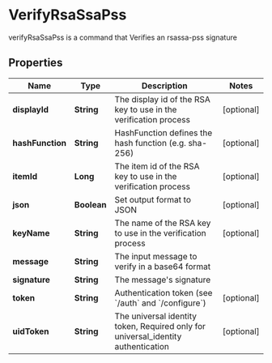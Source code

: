 

# VerifyRsaSsaPss

verifyRsaSsaPss is a command that Verifies an rsassa-pss signature

## Properties

Name | Type | Description | Notes
------------ | ------------- | ------------- | -------------
**displayId** | **String** | The display id of the RSA key to use in the verification process |  [optional]
**hashFunction** | **String** | HashFunction defines the hash function (e.g. sha-256) |  [optional]
**itemId** | **Long** | The item id of the RSA key to use in the verification process |  [optional]
**json** | **Boolean** | Set output format to JSON |  [optional]
**keyName** | **String** | The name of the RSA key to use in the verification process |  [optional]
**message** | **String** | The input message to verify in a base64 format | 
**signature** | **String** | The message&#39;s signature | 
**token** | **String** | Authentication token (see &#x60;/auth&#x60; and &#x60;/configure&#x60;) |  [optional]
**uidToken** | **String** | The universal identity token, Required only for universal_identity authentication |  [optional]



